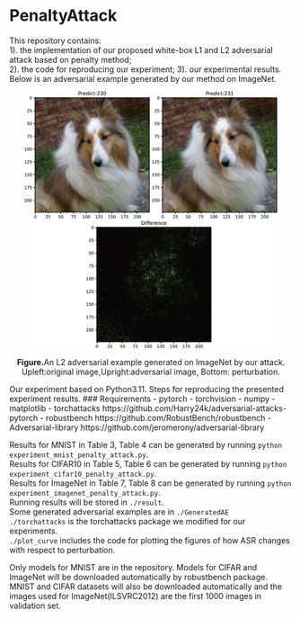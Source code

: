 # PenaltyAttack
This repository contains:<br>
1). the implementation of our proposed white-box L1 and L2 adversarial attack based on penalty method;<br>
2). the code for reproducing our experiment;
3). our experimental results.<br>
 Below is an adversarial example generated by our method on ImageNet.
<p align="center">
    <img src="AE_imagenet.png" width="450">
</p>
<p align="center">
<b>Figure.</b>An L2 adversarial example generated on ImageNet by our attack. Upleft:original image,Upright:adversarial image, Bottom: perturbation.
</p>
Our experiment based on Python3.11. Steps for reproducing the presented experiment results. 
### Requirements
- pytorch
- torchvision
- numpy
- matplotlib
- torchattacks https://github.com/Harry24k/adversarial-attacks-pytorch
- robustbench https://github.com/RobustBench/robustbench
- Adversarial-library https://github.com/jeromerony/adversarial-library

Results for MNIST in Table 3, Table 4 can be generated by running  ```python experiment_mnist_penalty_attack.py```.<br>
Results for CIFAR10 in Table 5, Table 6 can be generated by running  ```python experiment_cifar10_penalty_attack.py```.<br>
Results for ImageNet in Table 7, Table 8 can be generated by running  ```python experiment_imagenet_penalty_attack.py```.<br>
Running results will be stored in ```./result```.<br>
Some generated adversarial examples are in ```./GeneratedAE```<br>
```./torchattacks``` is the torchattacks package we modified for our experiments. <br>
```./plot_curve``` includes the code for plotting the figures of how ASR changes with respect to perturbation.<br> 

Only models for MNIST are in the repository. Models for CIFAR and ImageNet will be downloaded automatically by robustbench package. MNIST and CIFAR datasets will also be downloaded automatically and the images used for ImageNet(ILSVRC2012) are the first 1000 images in validation set. <br>


